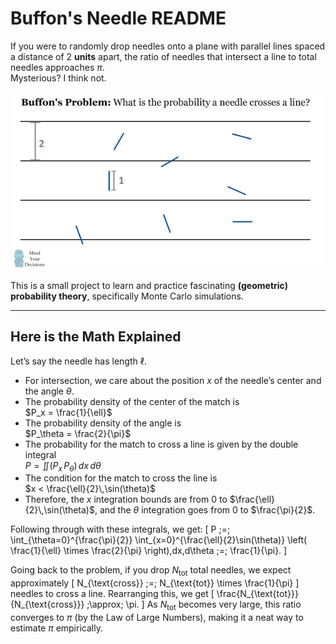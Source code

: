 # Buffon's Needle README

If you were to randomly drop needles onto a plane with parallel lines spaced a distance of 2 **units** apart, the ratio of needles that intersect a line to total needles approaches $\pi$.  
Mysterious? I think not.

![Buffon’s Needle Demo](buffons-needle-visual.png)

This is a small project to learn and practice fascinating **(geometric) probability theory**, specifically Monte Carlo simulations.

---

## Here is the Math Explained

Let’s say the needle has length $\ell$.

- For intersection, we care about the position $x$ of the needle’s center and the angle $\theta$.
- The probability density of the center of the match is  
  $P_x = \frac{1}{\ell}$
- The probability density of the angle is  
  $P_\theta = \frac{2}{\pi}$
- The probability for the match to cross a line is given by the double integral  
  $P = \iint \bigl(P_x \,P_\theta\bigr)\,dx\,d\theta$
- The condition for the match to cross the line is  
  $x < \frac{\ell}{2}\,\sin(\theta)$
- Therefore, the $x$ integration bounds are from $0$ to $\frac{\ell}{2}\,\sin(\theta)$, and the $\theta$ integration goes from $0$ to $\frac{\pi}{2}$.

Following through with these integrals, we get:
\[
P \;=\; \int_{\theta=0}^{\frac{\pi}{2}} \int_{x=0}^{\frac{\ell}{2}\sin(\theta)} \left( \frac{1}{\ell} \times \frac{2}{\pi} \right)\,dx\,d\theta \;=\; \frac{1}{\pi}.
\]

Going back to the problem, if you drop $N_{\text{tot}}$ total needles, we expect approximately
\[
N_{\text{cross}} \;=\; N_{\text{tot}} \times \frac{1}{\pi}
\]
needles to cross a line. Rearranging this, we get
\[
\frac{N_{\text{tot}}}{N_{\text{cross}}} \;\approx\; \pi.
\]
As $N_{\text{tot}}$ becomes very large, this ratio converges to $\pi$ (by the Law of Large Numbers), making it a neat way to estimate $\pi$ empirically.
